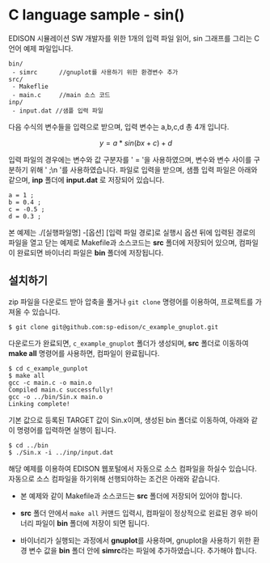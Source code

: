 
# C language sample - sin()

EDISON 시뮬레이션 SW 개발자를 위한 1개의 입력 파일 읽어, sin 그래프를 그리는 C언어 예제 파일입니다.

```
bin/
 - simrc      //gnuplot를 사용하기 위한 환경변수 추가
src/
 - Makeflie
 - main.c     //main 소스 코드
inp/
 - input.dat //샘플 입력 파일
```


다음 수식의 변수들을 입력으로 받으며, 입력 변수는 a,b,c,d 총 4개 입니다.

$$
y = a * sin(bx+c)+d
$$


입력 파일의 경우에는 변수와 값 구분자를 ' = '을 사용하였으며, 변수와 변수 사이를 구분하기 위해 ' ;\n '를 사용하였습니다. 파일로 입력을 받으며, 샘플 입력 파일은 아래와 같으며, **inp** 폴더에 **input.dat** 로 저장되어 있습니다.

```
a = 1 ;
b = 0.4 ;
c = -0.5 ;
d = 0.3 ;
```


본 예제는 ./[실행파일명] -[옵션] [입력 파일 경로]로 실행시 옵션 뒤에 입력된 경로의 파일을 열고 닫는 예제로 Makefile과 소스코드는 **src** 폴더에 저장되어 있으며, 컴파일이 완료되면 바이너리 파일은 **bin** 폴더에 저장됩니다.


## 설치하기

zip 파일을 다운로드 받아 압축을 풀거나 ```git clone``` 명령어를 이용하여, 프로젝트를 가져올 수 있습니다.

```
$ git clone git@github.com:sp-edison/c_example_gnuplot.git
```

다운로드가 완료되면, ```c_example_gnuplot``` 폴더가 생성되며, **src** 폴더로 이동하여 **make all** 명령어를 사용하면, 컴파일이 완료됩니다.

```
$ cd c_example_gunplot
$ make all
gcc -c main.c -o main.o
Compiled main.c successfully!
gcc -o ../bin/Sin.x main.o
Linking complete!
```

기본 값으로 등록된 TARGET 값이 Sin.x이며, 생성된 bin 폴더로 이동하여, 아래와 같이 명령어를 입력하면 실행이 됩니다.

```
$ cd ../bin
$ ./Sin.x -i ../inp/input.dat
```


해당 예제를 이용하여 EDISON 웹포털에서 자동으로 소스 컴파일을 하실수 있습니다. 자동으로 소스 컴파일을 하기위해 선행되야하는 조건은 아래와 같습니다.

- 본 예제와 같이 Makefile과 소스코드는 **src** 폴더에 저장되어 있어야 합니다.

- **src** 폴더 안에서 ```make all``` 커맨드 입력시, 컴파일이 정상적으로 왼료된 경우 바이너리 파일이 **bin** 폴더에 저장이 되면 됩니다.

- 바이너리가 실행되는 과정에서 **gnuplot**를 사용하며, gnuplot을 사용하기 위한 환경 변수 값을 **bin** 폴더 안에 **simrc**라는 파일에 추가하였습니다. 추가해야 합니다.

